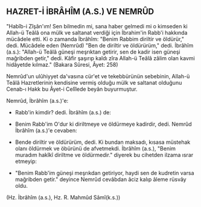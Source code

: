 ## HAZRET-İ İBRÂHÎM (A.S.) VE NEMRÛD

"Habîb-i Zîşân'ım! Sen bilmedin mi, sana haber gel­medi mi o kimseden ki Allah-ü Teâlâ ona mülk ve salta­nat verdiği için İbrahim'in Rabb'i hakkında mücâdele et­ti. Ki o zamanda İbrâhîm: "Benim Rabbim diriltir ve öl­dürür," dedi. Mücâdele eden (Nemrûd) "Ben de diriltir ve öldürürüm," dedi. İbrâhîm (a.s.): "Allah-ü Teâlâ gü­neşi meşrıktan getirir, sen de kadir isen güneşi mağribden getir," dedi. Kâfir şaşırıp kaldı zîra Allah-ü Teâlâ zâ­lim olan kavmi hidâyetde kılmaz." (Bakara Sûresi, Âyet: 258)

Nemrûd'un ulûhiyyet da'vasına cür'et ve tekebbürü­nün sebebinin, Allah-ü Teâlâ Hazretlerinin kendisine vermiş olduğu mülk ve saltanat olduğunu Cenab-ı Hakk bu Âyet-i Celîlede beyân buyurmuştur.

Nemrûd, İbrâhîm (a.s.)'e:

- Rabb'in kimdir? dedi. İbrâhîm (a.s.) de:

- Benim Rabb'im O'dur ki diriltmeye ve öldürmeye kadirdir, dedi. Nemrûd İbrâhîm (a.s.)'e cevaben:

- Bende diriltir ve öldürürüm, dedi. Ki bundan mak­sadı, kısasa müstehak olanı öldürmek ve öbürünü de afvetmekdi. İbrâhîm (a.s.), "Benim muradım hakîkî dirilt­me ve öldürmedir." diyerek bu cihetden ilzama ısrar et­meyip:

- "Benim Rabb'im güneşi meşrıkdan getiriyor, hay­di sen de kudretin varsa mağribden getir." deyince Nem­rûd cevâbdan âciz kalıp âleme rüsvây oldu.

(Hz. İbrâhîm (a.s.), Hz. R. Mahmûd Sâmî(k.s.))
